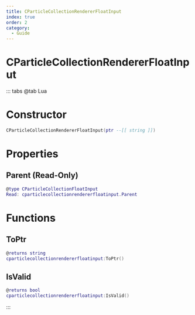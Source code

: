 ```yaml
---
title: CParticleCollectionRendererFloatInput
index: true
order: 2
category:
  - Guide
---
```


# CParticleCollectionRendererFloatInput

::: tabs
@tab Lua
# Constructor
```lua
CParticleCollectionRendererFloatInput(ptr --[[ string ]])
```
# Properties
## Parent (Read-Only)
```lua
@type CParticleCollectionFloatInput
Read: cparticlecollectionrendererfloatinput.Parent
```
# Functions
## ToPtr
```lua
@returns string
cparticlecollectionrendererfloatinput:ToPtr()
```
## IsValid
```lua
@returns bool
cparticlecollectionrendererfloatinput:IsValid()
```

:::